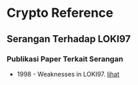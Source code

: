 # Crypto Reference

## Serangan Terhadap LOKI97

### Publikasi Paper Terkait Serangan

* 1998 - Weaknesses in LOKI97. [lihat](1998.rijmen_knudsen.pdf)